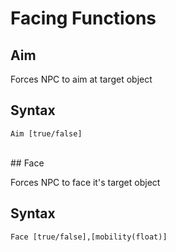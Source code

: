 # Facing Functions

## Aim

Forces NPC to aim at target object

<h2>Syntax</h2>
<p><code class="language-js">Aim [true/false]</code></p>

<br>
## Face

Forces NPC to face it's target object

<h2>Syntax</h2>
<p><code class="language-js">Face [true/false],[mobility(float)]</code>